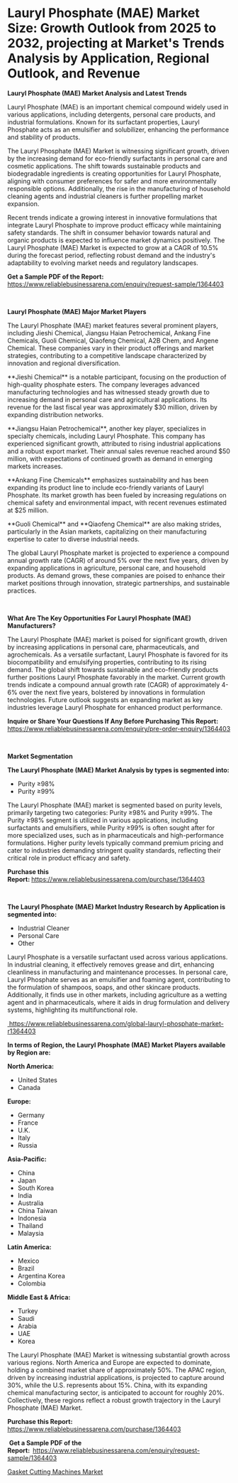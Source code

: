 <p><h1>Lauryl Phosphate (MAE) Market Size: Growth Outlook from 2025 to 2032, projecting at Market's Trends Analysis by Application, Regional Outlook, and Revenue</h1></p><p><strong>Lauryl Phosphate (MAE) Market Analysis and Latest Trends</strong></p>
<p><p>Lauryl Phosphate (MAE) is an important chemical compound widely used in various applications, including detergents, personal care products, and industrial formulations. Known for its surfactant properties, Lauryl Phosphate acts as an emulsifier and solubilizer, enhancing the performance and stability of products. </p><p>The Lauryl Phosphate (MAE) Market is witnessing significant growth, driven by the increasing demand for eco-friendly surfactants in personal care and cosmetic applications. The shift towards sustainable products and biodegradable ingredients is creating opportunities for Lauryl Phosphate, aligning with consumer preferences for safer and more environmentally responsible options. Additionally, the rise in the manufacturing of household cleaning agents and industrial cleaners is further propelling market expansion.</p><p>Recent trends indicate a growing interest in innovative formulations that integrate Lauryl Phosphate to improve product efficacy while maintaining safety standards. The shift in consumer behavior towards natural and organic products is expected to influence market dynamics positively. The Lauryl Phosphate (MAE) Market is expected to grow at a CAGR of 10.5% during the forecast period, reflecting robust demand and the industry's adaptability to evolving market needs and regulatory landscapes.</p></p>
<p><strong>Get a Sample PDF of the Report:&nbsp;</strong> <a href="https://www.reliablebusinessarena.com/enquiry/request-sample/1364403?utm_campaign=3261&utm_medium=2&utm_source=Github&utm_content=ia&utm_term=27032025&utm_id=lauryl-phosphate-mae">https://www.reliablebusinessarena.com/enquiry/request-sample/1364403</a></p>
<p>&nbsp;</p>
<p><strong>Lauryl Phosphate (MAE) Major Market Players</strong></p>
<p><p>The Lauryl Phosphate (MAE) market features several prominent players, including Jieshi Chemical, Jiangsu Haian Petrochemical, Ankang Fine Chemicals, Guoli Chemical, Qiaofeng Chemical, A2B Chem, and Angene Chemical. These companies vary in their product offerings and market strategies, contributing to a competitive landscape characterized by innovation and regional diversification.</p><p>**Jieshi Chemical** is a notable participant, focusing on the production of high-quality phosphate esters. The company leverages advanced manufacturing technologies and has witnessed steady growth due to increasing demand in personal care and agricultural applications. Its revenue for the last fiscal year was approximately $30 million, driven by expanding distribution networks.</p><p>**Jiangsu Haian Petrochemical**, another key player, specializes in specialty chemicals, including Lauryl Phosphate. This company has experienced significant growth, attributed to rising industrial applications and a robust export market. Their annual sales revenue reached around $50 million, with expectations of continued growth as demand in emerging markets increases.</p><p>**Ankang Fine Chemicals** emphasizes sustainability and has been expanding its product line to include eco-friendly variants of Lauryl Phosphate. Its market growth has been fueled by increasing regulations on chemical safety and environmental impact, with recent revenues estimated at $25 million.</p><p>**Guoli Chemical** and **Qiaofeng Chemical** are also making strides, particularly in the Asian markets, capitalizing on their manufacturing expertise to cater to diverse industrial needs.</p><p>The global Lauryl Phosphate market is projected to experience a compound annual growth rate (CAGR) of around 5% over the next five years, driven by expanding applications in agriculture, personal care, and household products. As demand grows, these companies are poised to enhance their market positions through innovation, strategic partnerships, and sustainable practices.</p></p>
<p>&nbsp;</p>
<p><strong>What Are The Key Opportunities For Lauryl Phosphate (MAE) Manufacturers?</strong></p>
<p><p>The Lauryl Phosphate (MAE) market is poised for significant growth, driven by increasing applications in personal care, pharmaceuticals, and agrochemicals. As a versatile surfactant, Lauryl Phosphate is favored for its biocompatibility and emulsifying properties, contributing to its rising demand. The global shift towards sustainable and eco-friendly products further positions Lauryl Phosphate favorably in the market. Current growth trends indicate a compound annual growth rate (CAGR) of approximately 4-6% over the next five years, bolstered by innovations in formulation technologies. Future outlook suggests an expanding market as key industries leverage Lauryl Phosphate for enhanced product performance.</p></p>
<p><strong>Inquire or Share Your Questions If Any Before Purchasing This Report:</strong> <a href="https://www.reliablebusinessarena.com/enquiry/pre-order-enquiry/1364403?utm_campaign=3261&utm_medium=2&utm_source=Github&utm_content=ia&utm_term=27032025&utm_id=lauryl-phosphate-mae">https://www.reliablebusinessarena.com/enquiry/pre-order-enquiry/1364403</a></p>
<p>&nbsp;</p>
<p><strong>Market Segmentation</strong></p>
<p><strong>The Lauryl Phosphate (MAE) Market Analysis by types is segmented into:</strong></p>
<p><ul><li>Purity ≥98%</li><li>Purity ≥99%</li></ul></p>
<p><p>The Lauryl Phosphate (MAE) market is segmented based on purity levels, primarily targeting two categories: Purity ≥98% and Purity ≥99%. The Purity ≥98% segment is utilized in various applications, including surfactants and emulsifiers, while Purity ≥99% is often sought after for more specialized uses, such as in pharmaceuticals and high-performance formulations. Higher purity levels typically command premium pricing and cater to industries demanding stringent quality standards, reflecting their critical role in product efficacy and safety.</p></p>
<p><strong>Purchase this Report:&nbsp;</strong><a href="https://www.reliablebusinessarena.com/purchase/1364403?utm_campaign=3261&utm_medium=2&utm_source=Github&utm_content=ia&utm_term=27032025&utm_id=lauryl-phosphate-mae">https://www.reliablebusinessarena.com/purchase/1364403</a></p>
<p>&nbsp;</p>
<p><strong>The Lauryl Phosphate (MAE) Market Industry Research by Application is segmented into:</strong></p>
<p><ul><li>Industrial Cleaner</li><li>Personal Care</li><li>Other</li></ul></p>
<p><p>Lauryl Phosphate is a versatile surfactant used across various applications. In industrial cleaning, it effectively removes grease and dirt, enhancing cleanliness in manufacturing and maintenance processes. In personal care, Lauryl Phosphate serves as an emulsifier and foaming agent, contributing to the formulation of shampoos, soaps, and other skincare products. Additionally, it finds use in other markets, including agriculture as a wetting agent and in pharmaceuticals, where it aids in drug formulation and delivery systems, highlighting its multifunctional role.</p></p>
<p><a href="https://www.reliablebusinessarena.com/global-lauryl-phosphate-market-r1364403?utm_campaign=3261&utm_medium=2&utm_source=Github&utm_content=ia&utm_term=27032025&utm_id=lauryl-phosphate-mae">&nbsp;https://www.reliablebusinessarena.com/global-lauryl-phosphate-market-r1364403</a></p>
<p><strong>In terms of Region, the Lauryl Phosphate (MAE) Market Players available by Region are:</strong></p>
<p>
    <p> <strong> North America: </strong>
        <ul>
            <li>United States</li>
            <li>Canada</li>
        </ul>
        </p> 
    <p> <strong> Europe: </strong>
        <ul>
            <li>Germany</li>
            <li>France</li>
            <li>U.K.</li>
            <li>Italy</li>
            <li>Russia</li>
        </ul>
        </p> 
    <p> <strong> Asia-Pacific: </strong>
        <ul>
            <li>China</li>
            <li>Japan</li>
            <li>South Korea</li>
            <li>India</li>
            <li>Australia</li>
            <li>China Taiwan</li>
            <li>Indonesia</li>
            <li>Thailand</li>
            <li>Malaysia</li>
        </ul>
        </p> 
    <p> <strong> Latin America: </strong>
        <ul>
            <li>Mexico</li>
            <li>Brazil</li>
            <li>Argentina Korea</li>
            <li>Colombia</li>
        </ul>
        </p> 
    <p> <strong> Middle East & Africa: </strong>
        <ul>
            <li>Turkey</li>
            <li>Saudi</li>
            <li>Arabia</li>
            <li>UAE</li>
            <li>Korea</li>
        </ul>
    </p>
    </p>
<p><p>The Lauryl Phosphate (MAE) Market is witnessing substantial growth across various regions. North America and Europe are expected to dominate, holding a combined market share of approximately 50%. The APAC region, driven by increasing industrial applications, is projected to capture around 30%, while the U.S. represents about 15%. China, with its expanding chemical manufacturing sector, is anticipated to account for roughly 20%. Collectively, these regions reflect a robust growth trajectory in the Lauryl Phosphate (MAE) Market.</p></p>
<p><strong>Purchase this Report: </strong><a href="https://www.reliablebusinessarena.com/purchase/1364403?utm_campaign=3261&utm_medium=2&utm_source=Github&utm_content=ia&utm_term=27032025&utm_id=lauryl-phosphate-mae">https://www.reliablebusinessarena.com/purchase/1364403</a></p>
<p>&nbsp;<strong>Get a Sample PDF of the Report:&nbsp;&nbsp;</strong><a href="https://www.reliablebusinessarena.com/enquiry/request-sample/1364403?utm_campaign=3261&utm_medium=2&utm_source=Github&utm_content=ia&utm_term=27032025&utm_id=lauryl-phosphate-mae">https://www.reliablebusinessarena.com/enquiry/request-sample/1364403</a></p>
<p><strong></strong></p>
<p><p><a href="https://github.com/irfadac/Market-Research-Report-List-5/blob/main/gasket-cutting-machines-market.md?utm_campaign=3261&utm_medium=2&utm_source=Github&utm_content=ia&utm_term=27032025&utm_id=lauryl-phosphate-mae">Gasket Cutting Machines Market</a></p></p>